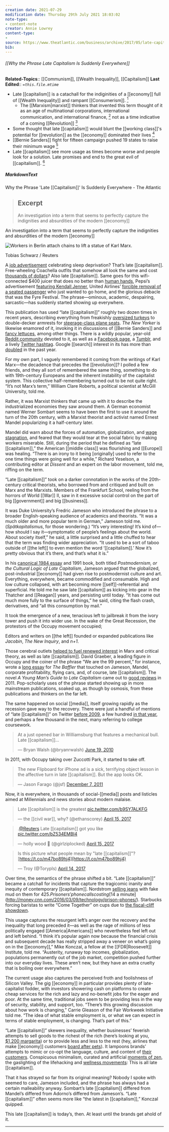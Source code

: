 ```yaml
---
creation date: 2021-07-29
modification date: Thursday 29th July 2021 18:03:02
note-type: 
- content-note
creator: Annie Lowrey
content-type:
- 
source: https://www.theatlantic.com/business/archive/2017/05/late-capitalism/524943/
bib:
---
```


###### [[Why the Phrase Late Capitalism Is Suddenly Everywhere]]
**Related-Topics**:: [[Communism]], [[Wealth Inequality]], [[Capitalism]]
**Last Edited**:: *`=this.file.mtime`*

- Late [[capitalism]] is a catachall for the indiginities of a [[economy]] full of [[Wealth Inequality]] and rampant [[Consumerism]]. [^1]
	- The [[Marxism|marxist]] thinkers that invented this term thought of it as an age of multinational corporations, international communication, and international finance,  [^2]  not as a time indicative of a coming [[Revolution]] [^3]
- Some thought that late [[capitalism]] would blunt the [[working class]]'s potential for [[revolution]] as the [[economy]] dominated their lives [^4]
- [[Bernie Sanders]] fight for fifteen campaign pushed 19 states to raise their minimum wage [^5]
- Late [[capitalism]] see more usage as times become worse and people look for a solution. Late promises and end to the great evil of [[capitalism]]. [^6]


##### MarkdownText

 Why the Phrase 'Late [[Capitalism]]' Is Suddenly Everywhere - The Atlantic

> ## Excerpt
> An investigation into a term that seems to perfectly capture the indignities and absurdities of the modern [[economy]]

An investigation into a term that seems to perfectly capture the indignities and absurdities of the modern [[economy]]

![Workers in Berlin attach chains to lift a statue of Karl Marx.](https://cdn.theatlantic.com/thumbor/wudF847MOAfITdh3YsdrKUUWx7k=/0x115:2200x1352/960x540/media/img/mt/2017/05/RTR2I28B/original.jpg)

Tobias Schwarz / Reuters

A [job advertisement](http://www.newyorker.com/culture/jia-tolentino/the-gig-[[economy]]-celebrates-working-yourself-to-death) celebrating sleep deprivation? That’s late [[capitalism]]. Free-wheeling Coachella outfits that somehow all look the same and cost [thousands of dollars](http://laist.com/2017/04/16/coachella_2017_style_weekend_one.php#photo-1)? Also late [[capitalism]]. Same goes for this wifi-connected $400 juicer that does no better than [human hands](http://www.avclub.com/article/lets-make-fun-400-wifi-connected-juicer-couldnt-be-254012), Pepsi’s advertisement [featuring Kendall Jenner](http://www.newyorker.com/culture/culture-desk/the-profound-silence-of-kendall-jenner), United Airlines’ [forcible removal of a seated passenger](https://www.theatlantic.com/business/archive/2017/04/united-video-scandal-law/522552/) who just wanted to go home, and the glorious debacle that was the Fyre Festival. The phrase—ominous, academic, despairing, sarcastic—has suddenly started showing up everywhere.

This publication has used “late [[capitalism]]” roughly two dozen times in recent years, describing everything from freakishly [oversized turkeys](https://www.theatlantic.com/technology/archive/2013/11/the-supersized-american-turkey/281843/) to double-decker armrests for [steerage-class plane seats](https://www.theatlantic.com/technology/archive/2014/05/a-manifesto-for-outsider-engineers/361721/). _The New Yorker_ is likewise enamored of it, invoking it in discussions of [[Bernie Sanders]] and [fancy lettuces](http://www.newyorker.com/magazine/2006/05/15/paradise-sold), among other things. There is a wildly popular, year-old [Reddit community](https://www.reddit.com/r/LateStageCapitalism/) devoted to it, as well as a [Facebook page](https://www.facebook.com/HumansOfLateCapitalism/), a [Tumblr](https://humansoflatecapitalism.tumblr.com/), and a lively [Twitter hashtag](https://twitter.com/search?q=%23latecapitalism&src=typd). Google [[search]] interest in its has more than [doubled](https://trends.google.com/trends/explore?q=late%20capitalism) in the past year.

[^1]: “Late [[capitalism]],” in its current usage, is a catchall phrase for the indignities and absurdities of our contemporary [[economy]], with its yawning inequality and super-powered corporations and shrinking [[middle class]]. But what is “late [[capitalism]],” really? Where did the phrase come from, and why did so many people start using it all of a sudden?

For my own part, I vaguely remembered it coming from the writings of Karl Marx—the decadence that precedes the [[revolution]]? I polled a few friends, and they all sort of remembered the same thing, something to do with 19th-century Europeans and the inherent instability of the capitalist system. This collective half-remembering turned out to be not quite right. “It’s not Marx’s term,” William Clare Roberts, a political scientist at McGill University, told me.

Rather, it was Marxist thinkers that came up with it to describe the industrialized economies they saw around them. A German economist named Werner Sombart seems to have been the first to use it around the turn of the 20th century, with a Marxist theorist and activist named Ernest Mandel popularizing it a half-century later. 

[^2]: For Mandel, “late [[capitalism]]” denoted the economic period that started with the end of World [[War]] II and ended in the early 1970s, a time that saw the rise of multinational corporations, mass communication, and international finance. 

[^3]: Roberts said that the term’s current usage departs somewhat from its original meaning. “It’s not this sense that things are getting so bad that the [[revolution]] is going to come,” he told me, “but rather that we see the ligaments of the international system that socialists will be able to seize and use.”

Mandel did warn about the forces of automation, globalization, and [wage stagnation](https://www.ernestmandel.org/en/works/txt/1969/where_is_america_going.htm), and feared that they would tear at the social fabric by making workers miserable. Still, during the period that he defined as “late [[capitalism]],” the American [[middle class]] was flourishing and [[Europe]] was healing. “There is an irony to it being \[originally\] used to refer to the one time things were going well for a while,” Richard Yeselson, a contributing editor at _Dissent_ and an expert on the labor movement, told me, riffing on the term.

“Late [[capitalism]]” took on a darker connotation in the works of the 20th-century critical theorists, who borrowed from and critiqued and built on Marx and the Marxists. Members of the Frankfurt School, reeling from the horrors of World [[War]] II, saw in it excessive social control on the part of big [[government]] and big [[business]]. 

[^4]: Theodor Adorno argued that “late [[capitalism]]” might lead not to socialism, but away from it, by blunting the proletariat’s potential for [[revolution]]. “The economic process continues to perpetuate domination over human beings,” he said in [a speech](https://www.marxists.org/reference/archive/adorno/1968/late-[[capitalism]].htm) on late [[capitalism]] in 1968. (If only he could have seen the Jenner-Pepsi ad.)

It was Duke University’s Fredric Jameson who introduced the phrase to a broader English-speaking audience of academics and theorists. “It was a much older and more popular term in German,” Jameson told me. (_Spätkapitalismus_, for those wondering.) “It’s very interesting! It’s kind of—how should I say it—symptomatic of people’s feelings about the world. About society itself,” he said, a little surprised and a little chuffed to hear that the term was finding wider appreciation. “It used to be a sort of taboo outside of [[the left]] to even mention the word ‘[[capitalism]].’ Now it’s pretty obvious that it’s there, and that’s what it is.”

In his [canonical 1984 essay](http://flawedart.net/courses/articles/Jameson_Postmodernism__cultural_logic_late_capitalism.pdf) and 1991 book, both titled _Postmodernism, or the Cultural Logic of Late Capitalism_, Jameson argued that the globalized, post-industrial [[economy]] had given rise to postmodernist culture and art. Everything, everywhere, became commodified and consumable. High and low culture collapsed, with art becoming more [[self]]-referential and superficial. He told me he saw late [[capitalism]] as kicking into gear in the Thatcher and [[Reagan]] years, and persisting until today. “It has come out much more fully to the surface of things,” he said, citing the flash crash, derivatives, and “all this consumption by mail.”

It took the emergence of a new, tenacious left to jailbreak it from the ivory tower and push it into wider use. In the wake of the Great Recession, the protestors of the Occupy movement occupied; 

[^5]: the Sanders campaign found real, unexpected traction; the Fight for $15 helped convince 19 states and cities to boost their minimum wages [up to $15 an hour](http://www.nelp.org/content/uploads/PR-Minimum-Wage-Increases-New-Year-2016-2017.pdf).

Editors and writers on [[the left]] founded or expanded publications like _Jacobin_, _The New Inquiry_, and _n+1_.

Those cerebral outlets [helped to fuel renewed interest](http://www.newyorker.com/magazine/2014/09/15/naysayers) in Marx and critical theory, as well as late [[capitalism]]. David Graeber, a leading figure in Occupy and the coiner of the phrase “We are the 99 percent,” for instance, wrote a [long essay](http://thebaffler.com/salvos/of-flying-cars-and-the-declining-rate-of-profit) for _The Baffler_ that touched on Jameson, Mandel, corporate profitability, flying cars, and, of course, late [[capitalism]]. The novel _A Young Man’s Guide to Late Capitalism_ came out to [good reviews](https://lareviewofbooks.org/article/its-complicated-peter-mountfords-a-young-mans-guide-to-late-capitalism/) in 2011. Pop-scholarly uses of the phrase started showing up in more mainstream publications, soaked up, as though by osmosis, from these publications and thinkers on the far left.

The same happened on social [[media]], itself growing rapidly as the recession gave way to the recovery. There were just a handful of mentions of “late [[capitalism]]” on Twitter [before 2009](https://twitter.com/search?q=since%3A2008-01-01%20until%3A2009-01-01%20late%20capitalism&src=typd), a few hundred [in that year](https://twitter.com/search?q=since%3A2009-01-01%20until%3A2010-01-01%20late%20capitalism&src=typd), and perhaps a few thousand in the next, many referring to college coursework.

> At a just opened bar in Williamsburg that features a mechanical bull. Late [[capitalism]]...
> 
> — Bryan Walsh (@bryanrwalsh) [June 19, 2010](https://twitter.com/bryanrwalsh/status/16578547760)

In 2011, with Occupy taking over Zuccotti Park, it started to take off.

> The new Flipboard for iPhone ad is a sick, terrifying object lesson in the affective turn in late [[capitalism]]. But the app looks OK.
> 
> — Jason Farago (@jsf) [December 7, 2011](https://twitter.com/jsf/status/144407329356517377)

Now, it is everywhere, in thousands of social-[[media]] posts and listicles aimed at Millennials and news stories about modern malaise.

> Late [[capitalism]] is the greatest [pic.twitter.com/b9SY7ALKFG](https://t.co/b9SY7ALKFG)
> 
> — the [[civil war]], why? (@ethanscorey) [April 15, 2017](https://twitter.com/ethanscorey/status/853273388663681024)

> .[@Reuters](https://twitter.com/Reuters) Late [[capitalism]] got you like [pic.twitter.com/bZ534EMBI4](https://t.co/bZ534EMBI4)
> 
> — holly wood 🌹 (@girlziplocked) [April 15, 2017](https://twitter.com/girlziplocked/status/853094292402864128)

> Is this picture what people mean by "late [[capitalism]]"? [https://t.co/m47bo89hj4](https://t.co/m47bo89hj4)
> 
> — Troy (@Torypls) [April 14, 2017](https://twitter.com/Torypls/status/852977322781167616)

Over time, the semantics of the phrase shifted a bit. “Late [[capitalism]]” became a catchall for incidents that capture the tragicomic inanity and inequity of contemporary [[capitalism]]. Nordstrom [selling jeans](http://www.wxyz.com/news/national/nordstrom-sells-jeans-with-fake-mud-on-them-for-425) with fake mud on them for $425. Prisoners’ phone calls costing [$14 a minute](http://money.cnn.com/2016/03/09/technology/prison-phones/). Starbucks forcing baristas to write “Come Together” on cups due to [the fiscal-cliff showdown](https://www.starbucks.com/blog/lets-come-together-[[america]]).

This usage captures the resurgent left’s anger over the recovery and the inequality that long preceded it—as well as the rage of millions of less politically engaged [[America|Americans]] who nevertheless feel left out and left behind. “I think it’s popular again now because the financial crisis and subsequent decade has really stripped away a veneer on what’s going on in the [[economy]],” Mike Konczal, a fellow at the [[FDR|Roosevelt]] Institute, told me. “Austerity, runaway top incomes, globalization, populations permanently out of the job market, competition pushed further into our everyday lives. These aren’t new, but they have an extra cruelty that is boiling over everywhere.”

The current usage also captures the perceived froth and foolishness of Silicon Valley. The gig [[economy]] in particular provides plenty of late-capitalist fodder, with investors showering cash on platforms to create cheap services for the rich and lazy and no-benefit jobs for the eager and poor. At the same time, traditional jobs seem to be providing less in the way of security, stability, and support, too. “There’s this growing discussion about how work is changing,” Carrie Gleason of the Fair Workweek Initiative told me. “The idea of what stable employment is, or what we can expect in terms of stable employment, is changing. That’s part of this.”

“Late [[capitalism]]” skewers inequality, whether businesses’ feverish attempts to sell goods to the richest of the rich (here’s looking at you, [$1,200 margarita](http://www.nydailynews.com/life-style/eats/margarita-costs-1-200-basically-150-sip-article-1.2537446)) or to provide less and less to the rest (hey, airlines that make [[economy]] customers [board after pets](https://www.bostonglobe.com/lifestyle/travel/2017/02/23/the-airlines-call-basic-[[economy]]-misery-class-more-accurate/bS6Xt2wy9oDFk5Xw7IrUEM/story.html)). It lampoons brands’ attempts to mimic or co-opt the language, culture, and content of [their customers](https://twitter.com/BrandsSayingBae). Conspicuous minimalism, curated and artificial [moments of zen](http://www.newyorker.com/magazine/2017/04/24/vanlife-the-bohemian-social-[[media]]-movement), the gaslighting of the lifehacking and [wellness movements](http://thebaffler.com/war-of-nerves/laurie-penny-[[self-care]]): This is all late [[capitalism]].

[^6]:  Finally, “late [[capitalism]]” gestures to the potential for [[revolution]], whether because the robots end up taking all the jobs or because the proletariat finally rejects all this nonsense. A “late” period always comes at the end of something, after all. “It has the constant referent to [[revolution]],” Roberts said. “‘Late [[capitalism]]’ necessarily says, ‘This is a stage we’re going to come out of at some point, whereas ‘neoliberalism’ doesn’t say that, ‘[Shit is fucked up and bullshit](https://www.flickr.com/photos/scottlynchnyc/6301064446)’ doesn’t say that. It hints at a sort of optimism amongst a post-Bernie left, the young left online. Something of the revolutionary horizon of classical [[Marxism]].” It does all this with a certain concision, erudition, even beauty. It’s ominous and knowing, brainy and pissed-off. “Now is a crazy political time,” Yeselson said. “It’s Trump. It’s Brexit. It’s whatever is going on in [[France]]. Why talk about [[capitalism]] when nothing seems to be shaken up? But now things are shaken up. Let’s allude to the big, giant, totalistic system that is underneath everything. And let’s give it more than a hint of foreboding. Late [[capitalism]]. _Late_ is so pregnant.”

That it has strayed so far from its original meaning? Nobody I spoke with seemed to care, Jameson included, and the phrase has always had a certain malleability anyway. Sombart’s late [[capitalism]] differed from Mandel’s differed from Adorno’s differed from Jameson’s. “Late [[capitalism]]” often seems more like “the latest in [[capitalism]],” Konczal quipped.

This late [[capitalism]] is today’s, then. At least until the brands get ahold of it.

___


<iframe allowfullscreen="allowfullscreen" data-src="https://www.youtube.com/embed/O7zZPqar34w?feature=player_embedded&amp;enablejsapi=1" mozallowfullscreen="mozallowfullscreen" title="embedded interactive content" webkitallowfullscreen="webkitallowfullscreen" data-darkreader-inline-border-top="" data-darkreader-inline-border-right="" data-darkreader-inline-border-bottom="" data-darkreader-inline-border-left="" width="640" height="360" frameborder="0"></iframe>


##### PlainText
---
created: 2021-07-29T18:03:20 (UTC -05:00)
tags: [late capitalism]
source: https://www.theatlantic.com/business/archive/2017/05/late-capitalism/524943/
author: Annie Lowrey

Why the Phrase 'Late [[Capitalism]]' Is Suddenly Everywhere - The Atlantic

> ## Excerpt
> An investigation into a term that seems to perfectly capture the indignities and absurdities of the modern [[economy]]

An investigation into a term that seems to perfectly capture the indignities and absurdities of the modern [[economy]]

![Workers in Berlin attach chains to lift a statue of Karl Marx.](https://cdn.theatlantic.com/thumbor/wudF847MOAfITdh3YsdrKUUWx7k=/0x115:2200x1352/960x540/media/img/mt/2017/05/RTR2I28B/original.jpg)

Tobias Schwarz / Reuters

A [job advertisement](http://www.newyorker.com/culture/jia-tolentino/the-gig-[[economy]]-celebrates-working-yourself-to-death) celebrating sleep deprivation? That’s late [[capitalism]]. Free-wheeling Coachella outfits that somehow all look the same and cost [thousands of dollars](http://laist.com/2017/04/16/coachella_2017_style_weekend_one.php#photo-1)? Also late [[capitalism]]. Same goes for this wifi-connected $400 juicer that does no better than [human hands](http://www.avclub.com/article/lets-make-fun-400-wifi-connected-juicer-couldnt-be-254012), Pepsi’s advertisement [featuring Kendall Jenner](http://www.newyorker.com/culture/culture-desk/the-profound-silence-of-kendall-jenner), United Airlines’ [forcible removal of a seated passenger](https://www.theatlantic.com/business/archive/2017/04/united-video-scandal-law/522552/) who just wanted to go home, and the glorious debacle that was the Fyre Festival. The phrase—ominous, academic, despairing, sarcastic—has suddenly started showing up everywhere.

This publication has used “late [[capitalism]]” roughly two dozen times in recent years, describing everything from freakishly [oversized turkeys](https://www.theatlantic.com/technology/archive/2013/11/the-supersized-american-turkey/281843/) to double-decker armrests for [steerage-class plane seats](https://www.theatlantic.com/technology/archive/2014/05/a-manifesto-for-outsider-engineers/361721/). _The New Yorker_ is likewise enamored of it, invoking it in discussions of [[Bernie Sanders]] and [fancy lettuces](http://www.newyorker.com/magazine/2006/05/15/paradise-sold), among other things. There is a wildly popular, year-old [Reddit community](https://www.reddit.com/r/LateStageCapitalism/) devoted to it, as well as a [Facebook page](https://www.facebook.com/HumansOfLateCapitalism/), a [Tumblr](https://humansoflatecapitalism.tumblr.com/), and a lively [Twitter hashtag](https://twitter.com/search?q=%23latecapitalism&src=typd). Google [[search]] interest in its has more than [doubled](https://trends.google.com/trends/explore?q=late%20capitalism) in the past year.

“Late [[capitalism]],” in its current usage, is a catchall phrase for the indignities and absurdities of our contemporary [[economy]], with its yawning inequality and super-powered corporations and shrinking [[middle class]]. But what is “late [[capitalism]],” really? Where did the phrase come from, and why did so many people start using it all of a sudden?

For my own part, I vaguely remembered it coming from the writings of Karl Marx—the decadence that precedes the [[revolution]]? I polled a few friends, and they all sort of remembered the same thing, something to do with 19th-century Europeans and the inherent instability of the capitalist system. This collective half-remembering turned out to be not quite right. “It’s not Marx’s term,” William Clare Roberts, a political scientist at McGill University, told me.

Rather, it was Marxist thinkers that came up with it to describe the industrialized economies they saw around them. A German economist named Werner Sombart seems to have been the first to use it around the turn of the 20th century, with a Marxist theorist and activist named Ernest Mandel popularizing it a half-century later. For Mandel, “late [[capitalism]]” denoted the economic period that started with the end of World [[War]] II and ended in the early 1970s, a time that saw the rise of multinational corporations, mass communication, and international finance. Roberts said that the term’s current usage departs somewhat from its original meaning. “It’s not this sense that things are getting so bad that the [[revolution]] is going to come,” he told me, “but rather that we see the ligaments of the international system that socialists will be able to seize and use.”

Mandel did warn about the forces of automation, globalization, and [wage stagnation](https://www.ernestmandel.org/en/works/txt/1969/where_is_america_going.htm), and feared that they would tear at the social fabric by making workers miserable. Still, during the period that he defined as “late [[capitalism]],” the American [[middle class]] was flourishing and [[Europe]] was healing. “There is an irony to it being \[originally\] used to refer to the one time things were going well for a while,” Richard Yeselson, a contributing editor at _Dissent_ and an expert on the labor movement, told me, riffing on the term.

“Late [[capitalism]]” took on a darker connotation in the works of the 20th-century critical theorists, who borrowed from and critiqued and built on Marx and the Marxists. Members of the Frankfurt School, reeling from the horrors of World [[War]] II, saw in it excessive social control on the part of big [[government]] and big [[business]]. Theodor Adorno argued that “late [[capitalism]]” might lead not to socialism, but away from it, by blunting the proletariat’s potential for [[revolution]]. “The economic process continues to perpetuate domination over human beings,” he said in [a speech](https://www.marxists.org/reference/archive/adorno/1968/late-[[capitalism]].htm) on late [[capitalism]] in 1968. (If only he could have seen the Jenner-Pepsi ad.)

It was Duke University’s Fredric Jameson who introduced the phrase to a broader English-speaking audience of academics and theorists. “It was a much older and more popular term in German,” Jameson told me. (_Spätkapitalismus_, for those wondering.) “It’s very interesting! It’s kind of—how should I say it—symptomatic of people’s feelings about the world. About society itself,” he said, a little surprised and a little chuffed to hear that the term was finding wider appreciation. “It used to be a sort of taboo outside of [[the left]] to even mention the word ‘[[capitalism]].’ Now it’s pretty obvious that it’s there, and that’s what it is.”

In his [canonical 1984 essay](http://flawedart.net/courses/articles/Jameson_Postmodernism__cultural_logic_late_capitalism.pdf) and 1991 book, both titled _Postmodernism, or the Cultural Logic of Late Capitalism_, Jameson argued that the globalized, post-industrial [[economy]] had given rise to postmodernist culture and art. Everything, everywhere, became commodified and consumable. High and low culture collapsed, with art becoming more [[self]]-referential and superficial. He told me he saw late [[capitalism]] as kicking into gear in the Thatcher and [[Reagan]] years, and persisting until today. “It has come out much more fully to the surface of things,” he said, citing the flash crash, derivatives, and “all this consumption by mail.”

It took the emergence of a new, tenacious left to jailbreak it from the ivory tower and push it into wider use. In the wake of the Great Recession, the protestors of the Occupy movement occupied; the Sanders campaign found real, unexpected traction; the Fight for $15 helped convince 19 states and cities to boost their minimum wages [up to $15 an hour](http://www.nelp.org/content/uploads/PR-Minimum-Wage-Increases-New-Year-2016-2017.pdf). Editors and writers on [[the left]] founded or expanded publications like _Jacobin_, _The New Inquiry_, and _n+1_.

Those cerebral outlets [helped to fuel renewed interest](http://www.newyorker.com/magazine/2014/09/15/naysayers) in Marx and critical theory, as well as late [[capitalism]]. David Graeber, a leading figure in Occupy and the coiner of the phrase “We are the 99 percent,” for instance, wrote a [long essay](http://thebaffler.com/salvos/of-flying-cars-and-the-declining-rate-of-profit) for _The Baffler_ that touched on Jameson, Mandel, corporate profitability, flying cars, and, of course, late [[capitalism]]. The novel _A Young Man’s Guide to Late Capitalism_ came out to [good reviews](https://lareviewofbooks.org/article/its-complicated-peter-mountfords-a-young-mans-guide-to-late-capitalism/) in 2011. Pop-scholarly uses of the phrase started showing up in more mainstream publications, soaked up, as though by osmosis, from these publications and thinkers on the far left.

The same happened on social [[media]], itself growing rapidly as the recession gave way to the recovery. There were just a handful of mentions of “late [[capitalism]]” on Twitter [before 2009](https://twitter.com/search?q=since%3A2008-01-01%20until%3A2009-01-01%20late%20capitalism&src=typd), a few hundred [in that year](https://twitter.com/search?q=since%3A2009-01-01%20until%3A2010-01-01%20late%20capitalism&src=typd), and perhaps a few thousand in the next, many referring to college coursework.

> At a just opened bar in Williamsburg that features a mechanical bull. Late [[capitalism]]...
> 
> — Bryan Walsh (@bryanrwalsh) [June 19, 2010](https://twitter.com/bryanrwalsh/status/16578547760)

In 2011, with Occupy taking over Zuccotti Park, it started to take off.

> The new Flipboard for iPhone ad is a sick, terrifying object lesson in the affective turn in late [[capitalism]]. But the app looks OK.
> 
> — Jason Farago (@jsf) [December 7, 2011](https://twitter.com/jsf/status/144407329356517377)

Now, it is everywhere, in thousands of social-[[media]] posts and listicles aimed at Millennials and news stories about modern malaise.

> Late [[capitalism]] is the greatest [pic.twitter.com/b9SY7ALKFG](https://t.co/b9SY7ALKFG)
> 
> — the [[civil war]], why? (@ethanscorey) [April 15, 2017](https://twitter.com/ethanscorey/status/853273388663681024)

> .[@Reuters](https://twitter.com/Reuters) Late [[capitalism]] got you like [pic.twitter.com/bZ534EMBI4](https://t.co/bZ534EMBI4)
> 
> — holly wood 🌹 (@girlziplocked) [April 15, 2017](https://twitter.com/girlziplocked/status/853094292402864128)

> Is this picture what people mean by "late [[capitalism]]"? [https://t.co/m47bo89hj4](https://t.co/m47bo89hj4)
> 
> — Troy (@Torypls) [April 14, 2017](https://twitter.com/Torypls/status/852977322781167616)

Over time, the semantics of the phrase shifted a bit. “Late [[capitalism]]” became a catchall for incidents that capture the tragicomic inanity and inequity of contemporary [[capitalism]]. Nordstrom [selling jeans](http://www.wxyz.com/news/national/nordstrom-sells-jeans-with-fake-mud-on-them-for-425) with fake mud on them for $425. Prisoners’ phone calls costing [$14 a minute](http://money.cnn.com/2016/03/09/technology/prison-phones/). Starbucks forcing baristas to write “Come Together” on cups due to [the fiscal-cliff showdown](https://www.starbucks.com/blog/lets-come-together-[[america]]).

This usage captures the resurgent left’s anger over the recovery and the inequality that long preceded it—as well as the rage of millions of less politically engaged [[America|Americans]] who nevertheless feel left out and left behind. “I think it’s popular again now because the financial crisis and subsequent decade has really stripped away a veneer on what’s going on in the [[economy]],” Mike Konczal, a fellow at the [[FDR|Roosevelt]] Institute, told me. “Austerity, runaway top incomes, globalization, populations permanently out of the job market, competition pushed further into our everyday lives. These aren’t new, but they have an extra cruelty that is boiling over everywhere.”

The current usage also captures the perceived froth and foolishness of Silicon Valley. The gig [[economy]] in particular provides plenty of late-capitalist fodder, with investors showering cash on platforms to create cheap services for the rich and lazy and no-benefit jobs for the eager and poor. At the same time, traditional jobs seem to be providing less in the way of security, stability, and support, too. “There’s this growing discussion about how work is changing,” Carrie Gleason of the Fair Workweek Initiative told me. “The idea of what stable employment is, or what we can expect in terms of stable employment, is changing. That’s part of this.”

“Late [[capitalism]]” skewers inequality, whether businesses’ feverish attempts to sell goods to the richest of the rich (here’s looking at you, [$1,200 margarita](http://www.nydailynews.com/life-style/eats/margarita-costs-1-200-basically-150-sip-article-1.2537446)) or to provide less and less to the rest (hey, airlines that make [[economy]] customers [board after pets](https://www.bostonglobe.com/lifestyle/travel/2017/02/23/the-airlines-call-basic-[[economy]]-misery-class-more-accurate/bS6Xt2wy9oDFk5Xw7IrUEM/story.html)). It lampoons brands’ attempts to mimic or co-opt the language, culture, and content of [their customers](https://twitter.com/BrandsSayingBae). Conspicuous minimalism, curated and artificial [moments of zen](http://www.newyorker.com/magazine/2017/04/24/vanlife-the-bohemian-social-[[media]]-movement), the gaslighting of the lifehacking and [wellness movements](http://thebaffler.com/war-of-nerves/laurie-penny-[[self-care]]): This is all late [[capitalism]].

Finally, “late [[capitalism]]” gestures to the potential for [[revolution]], whether because the robots end up taking all the jobs or because the proletariat finally rejects all this nonsense. A “late” period always comes at the end of something, after all. “It has the constant referent to [[revolution]],” Roberts said. “‘Late [[capitalism]]’ necessarily says, ‘This is a stage we’re going to come out of at some point, whereas ‘neoliberalism’ doesn’t say that, ‘[Shit is fucked up and bullshit](https://www.flickr.com/photos/scottlynchnyc/6301064446)’ doesn’t say that. It hints at a sort of optimism amongst a post-Bernie left, the young left online. Something of the revolutionary horizon of classical [[Marxism]].”

It does all this with a certain concision, erudition, even beauty. It’s ominous and knowing, brainy and pissed-off. “Now is a crazy political time,” Yeselson said. “It’s Trump. It’s Brexit. It’s whatever is going on in [[France]]. Why talk about [[capitalism]] when nothing seems to be shaken up? But now things are shaken up. Let’s allude to the big, giant, totalistic system that is underneath everything. And let’s give it more than a hint of foreboding. Late [[capitalism]]. _Late_ is so pregnant.”

That it has strayed so far from its original meaning? Nobody I spoke with seemed to care, Jameson included, and the phrase has always had a certain malleability anyway. Sombart’s late [[capitalism]] differed from Mandel’s differed from Adorno’s differed from Jameson’s. “Late [[capitalism]]” often seems more like “the latest in [[capitalism]],” Konczal quipped.

This late [[capitalism]] is today’s, then. At least until the brands get ahold of it.

___

### Related Video

<iframe allowfullscreen="allowfullscreen" data-src="https://www.youtube.com/embed/O7zZPqar34w?feature=player_embedded&amp;enablejsapi=1" mozallowfullscreen="mozallowfullscreen" title="embedded interactive content" webkitallowfullscreen="webkitallowfullscreen" data-darkreader-inline-border-top="" data-darkreader-inline-border-right="" data-darkreader-inline-border-bottom="" data-darkreader-inline-border-left="" width="640" height="360" frameborder="0"></iframe>


